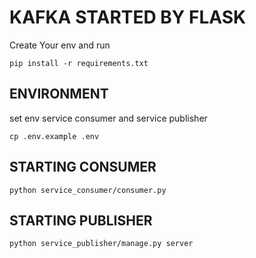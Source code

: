# KAFKA STARTED BY FLASK

Create Your env and run 
```
pip install -r requirements.txt
```

## ENVIRONMENT
set env service consumer and service publisher
```
cp .env.example .env
```

## STARTING CONSUMER
```
python service_consumer/consumer.py
```

## STARTING PUBLISHER
```
python service_publisher/manage.py server
```

